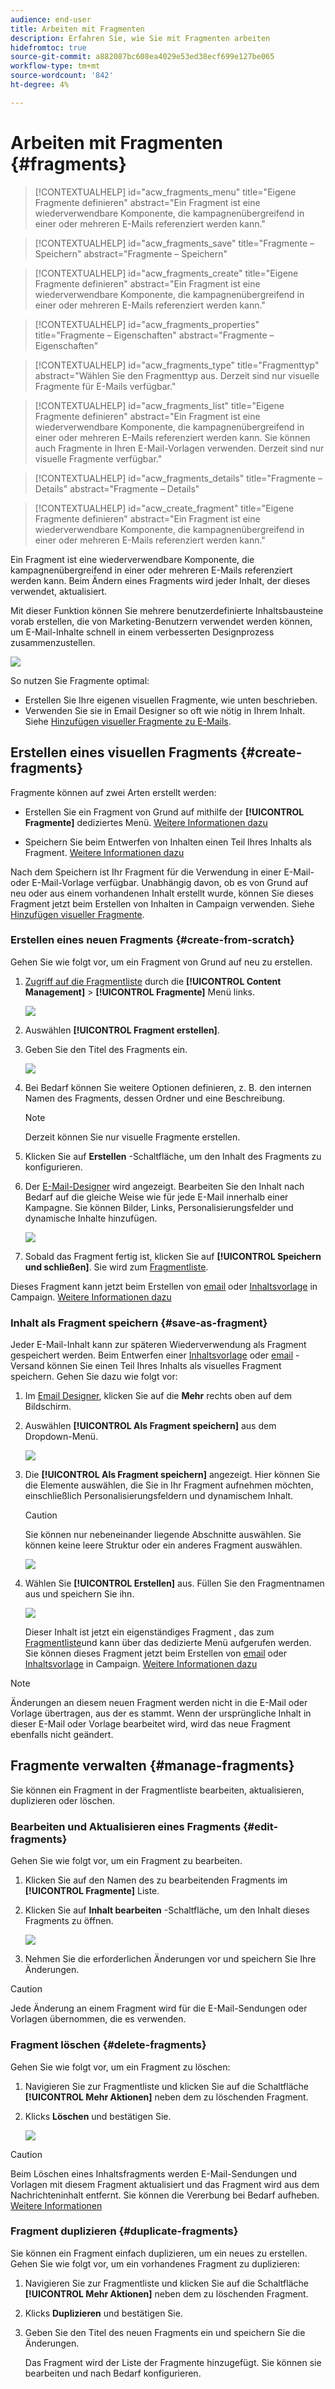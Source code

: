 ```yaml
---
audience: end-user
title: Arbeiten mit Fragmenten
description: Erfahren Sie, wie Sie mit Fragmenten arbeiten
hidefromtoc: true
source-git-commit: a882087bc608ea4029e53ed38ecf699e127be065
workflow-type: tm+mt
source-wordcount: '842'
ht-degree: 4%

---
```


# Arbeiten mit Fragmenten {#fragments}


>[!CONTEXTUALHELP]
>id="acw_fragments_menu"
>title="Eigene Fragmente definieren"
>abstract="Ein Fragment ist eine wiederverwendbare Komponente, die kampagnenübergreifend in einer oder mehreren E-Mails referenziert werden kann."

>[!CONTEXTUALHELP]
>id="acw_fragments_save"
>title="Fragmente – Speichern"
>abstract="Fragmente – Speichern"

>[!CONTEXTUALHELP]
>id="acw_fragments_create"
>title="Eigene Fragmente definieren"
>abstract="Ein Fragment ist eine wiederverwendbare Komponente, die kampagnenübergreifend in einer oder mehreren E-Mails referenziert werden kann."

>[!CONTEXTUALHELP]
>id="acw_fragments_properties"
>title="Fragmente – Eigenschaften"
>abstract="Fragmente – Eigenschaften"

>[!CONTEXTUALHELP]
>id="acw_fragments_type"
>title="Fragmenttyp"
>abstract="Wählen Sie den Fragmenttyp aus. Derzeit sind nur visuelle Fragmente für E-Mails verfügbar."

>[!CONTEXTUALHELP]
>id="acw_fragments_list"
>title="Eigene Fragmente definieren"
>abstract="Ein Fragment ist eine wiederverwendbare Komponente, die kampagnenübergreifend in einer oder mehreren E-Mails referenziert werden kann. Sie können auch Fragmente in Ihren E-Mail-Vorlagen verwenden. Derzeit sind nur visuelle Fragmente verfügbar."

>[!CONTEXTUALHELP]
>id="acw_fragments_details"
>title="Fragmente – Details"
>abstract="Fragmente – Details"

>[!CONTEXTUALHELP]
>id="acw_create_fragment"
>title="Eigene Fragmente definieren"
>abstract="Ein Fragment ist eine wiederverwendbare Komponente, die kampagnenübergreifend in einer oder mehreren E-Mails referenziert werden kann."

Ein Fragment ist eine wiederverwendbare Komponente, die kampagnenübergreifend in einer oder mehreren E-Mails referenziert werden kann. Beim Ändern eines Fragments wird jeder Inhalt, der dieses verwendet, aktualisiert.

Mit dieser Funktion können Sie mehrere benutzerdefinierte Inhaltsbausteine vorab erstellen, die von Marketing-Benutzern verwendet werden können, um E-Mail-Inhalte schnell in einem verbesserten Designprozess zusammenzustellen.

![](assets/fragments.gif)


So nutzen Sie Fragmente optimal:

* Erstellen Sie Ihre eigenen visuellen Fragmente, wie unten beschrieben.
* Verwenden Sie sie in Email Designer so oft wie nötig in Ihrem Inhalt. Siehe [Hinzufügen visueller Fragmente zu E-Mails](../email/use-visual-fragments.md).

## Erstellen eines visuellen Fragments {#create-fragments}

Fragmente können auf zwei Arten erstellt werden:

* Erstellen Sie ein Fragment von Grund auf mithilfe der **[!UICONTROL Fragmente]** dediziertes Menü. [Weitere Informationen dazu](#create-from-scratch)

* Speichern Sie beim Entwerfen von Inhalten einen Teil Ihres Inhalts als Fragment. [Weitere Informationen dazu](#save-as-fragment)

Nach dem Speichern ist Ihr Fragment für die Verwendung in einer E-Mail- oder E-Mail-Vorlage verfügbar. Unabhängig davon, ob es von Grund auf neu oder aus einem vorhandenen Inhalt erstellt wurde, können Sie dieses Fragment jetzt beim Erstellen von Inhalten in Campaign verwenden. Siehe [Hinzufügen visueller Fragmente](../email/use-visual-fragments.md).

### Erstellen eines neuen Fragments {#create-from-scratch}

Gehen Sie wie folgt vor, um ein Fragment von Grund auf neu zu erstellen.

1. [Zugriff auf die Fragmentliste](#access-manage-fragments) durch die **[!UICONTROL Content Management]** > **[!UICONTROL Fragmente]** Menü links.

   ![](assets/fragments-list.png)

1. Auswählen **[!UICONTROL Fragment erstellen]**.

1. Geben Sie den Titel des Fragments ein.

   ![](assets/fragment-create.png)

1. Bei Bedarf können Sie weitere Optionen definieren, z. B. den internen Namen des Fragments, dessen Ordner und eine Beschreibung.

   >[!NOTE]
   >
   >Derzeit können Sie nur visuelle Fragmente erstellen.

1. Klicken Sie auf **Erstellen** -Schaltfläche, um den Inhalt des Fragments zu konfigurieren.

1. Der [E-Mail-Designer](../email/get-started-email-designer.md) wird angezeigt. Bearbeiten Sie den Inhalt nach Bedarf auf die gleiche Weise wie für jede E-Mail innerhalb einer Kampagne. Sie können Bilder, Links, Personalisierungsfelder und dynamische Inhalte hinzufügen.

   ![](assets/fragment-designer.png)

1. Sobald das Fragment fertig ist, klicken Sie auf **[!UICONTROL Speichern und schließen]**. Sie wird zum [Fragmentliste](#access-manage-fragments).

Dieses Fragment kann jetzt beim Erstellen von [email](../email/get-started-email-designer.md) oder [Inhaltsvorlage](use-email-templates.md) in Campaign. [Weitere Informationen dazu](../email/use-visual-fragments.md)


### Inhalt als Fragment speichern {#save-as-fragment}

Jeder E-Mail-Inhalt kann zur späteren Wiederverwendung als Fragment gespeichert werden. Beim Entwerfen einer [Inhaltsvorlage](use-email-templates.md) oder [email](../email/get-started-email-designer.md) -Versand können Sie einen Teil Ihres Inhalts als visuelles Fragment speichern. Gehen Sie dazu wie folgt vor:

1. Im [Email Designer](../email/get-started-email-designer.md), klicken Sie auf die **Mehr** rechts oben auf dem Bildschirm.

1. Auswählen **[!UICONTROL Als Fragment speichern]** aus dem Dropdown-Menü.

   ![](assets/fragment-save-as.png)

1. Die **[!UICONTROL Als Fragment speichern]** angezeigt. Hier können Sie die Elemente auswählen, die Sie in Ihr Fragment aufnehmen möchten, einschließlich Personalisierungsfeldern und dynamischem Inhalt.

   >[!CAUTION]
   >
   >Sie können nur nebeneinander liegende Abschnitte auswählen. Sie können keine leere Struktur oder ein anderes Fragment auswählen.

   ![](assets/fragment-save-as-screen.png)

1. Wählen Sie **[!UICONTROL Erstellen]** aus. Füllen Sie den Fragmentnamen aus und speichern Sie ihn.

   ![](assets/fragment-save-confirm.png)

   Dieser Inhalt ist jetzt ein eigenständiges Fragment , das zum [Fragmentliste](#manage-fragments)und kann über das dedizierte Menü aufgerufen werden. Sie können dieses Fragment jetzt beim Erstellen von [email](../email/get-started-email-designer.md) oder [Inhaltsvorlage](use-email-templates.md) in Campaign. [Weitere Informationen dazu](../email/use-visual-fragments.md)

>[!NOTE]
>
>Änderungen an diesem neuen Fragment werden nicht in die E-Mail oder Vorlage übertragen, aus der es stammt. Wenn der ursprüngliche Inhalt in dieser E-Mail oder Vorlage bearbeitet wird, wird das neue Fragment ebenfalls nicht geändert.

## Fragmente verwalten {#manage-fragments}

Sie können ein Fragment in der Fragmentliste bearbeiten, aktualisieren, duplizieren oder löschen.

### Bearbeiten und Aktualisieren eines Fragments {#edit-fragments}

Gehen Sie wie folgt vor, um ein Fragment zu bearbeiten.

1. Klicken Sie auf den Namen des zu bearbeitenden Fragments im **[!UICONTROL Fragmente]** Liste.
1. Klicken Sie auf **Inhalt bearbeiten** -Schaltfläche, um den Inhalt dieses Fragments zu öffnen.

   ![](assets/fragment-edit-content.png)

1. Nehmen Sie die erforderlichen Änderungen vor und speichern Sie Ihre Änderungen.

>[!CAUTION]
>
>Jede Änderung an einem Fragment wird für die E-Mail-Sendungen oder Vorlagen übernommen, die es verwenden.


### Fragment löschen {#delete-fragments}

Gehen Sie wie folgt vor, um ein Fragment zu löschen:

1. Navigieren Sie zur Fragmentliste und klicken Sie auf die Schaltfläche **[!UICONTROL Mehr Aktionen]** neben dem zu löschenden Fragment.
1. Klicks **Löschen** und bestätigen Sie.

   ![](assets/fragment-list-more-actions.png)

>[!CAUTION]
>
>Beim Löschen eines Inhaltsfragments werden E-Mail-Sendungen und Vorlagen mit diesem Fragment aktualisiert und das Fragment wird aus dem Nachrichteninhalt entfernt. Sie können die Vererbung bei Bedarf aufheben. [Weitere Informationen](use-visual-fragments.md#break-inheritance)
>

### Fragment duplizieren {#duplicate-fragments}

Sie können ein Fragment einfach duplizieren, um ein neues zu erstellen. Gehen Sie wie folgt vor, um ein vorhandenes Fragment zu duplizieren:

1. Navigieren Sie zur Fragmentliste und klicken Sie auf die Schaltfläche **[!UICONTROL Mehr Aktionen]** neben dem zu löschenden Fragment.
1. Klicks **Duplizieren** und bestätigen Sie.
1. Geben Sie den Titel des neuen Fragments ein und speichern Sie die Änderungen.

   Das Fragment wird der Liste der Fragmente hinzugefügt. Sie können sie bearbeiten und nach Bedarf konfigurieren.
